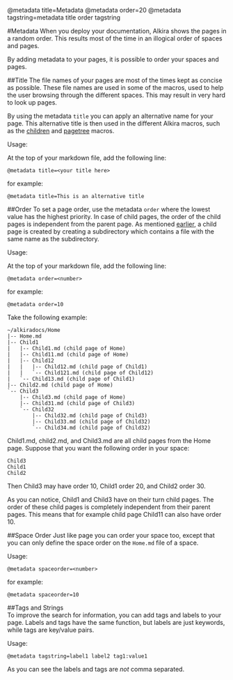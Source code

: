 @metadata title=Metadata
@metadata order=20
@metadata tagstring=metadata title order tagstring


[children]: #/alkiradocs/MacroChildren
[pagetree]: #/alkiradocs/MacroPageTree
[spaceandpage]: #/alkiradocs/SpacesAndPages



#Metadata
When you deploy your documentation, Alkira shows the pages in a random order. This results most of the time in an illogical order of spaces and pages.

By adding metadata to your pages, it is possible to order your spaces and pages.


##Title
The file names of your pages are most of the times kept as concise as possible. These file names are used in some of the macros, used to help the user browsing through the different spaces.
This may result in very hard to look up pages.

By using the metadata `title` you can apply an alternative name for your page. This alternative title is then used in the different Alkira macros, such as the [children][] and [pagetree][] macros. 

Usage:

At the top of your markdown file, add the following line:

	@metadata title=<your title here>

for example:

	@metadata title=This is an alternative title
	

##Order
To set a page order, use the metadata `order` where the lowest value has the highest priority. 
In case of child pages, the order of the child pages is independent from the parent page. As mentioned [earlier][spaceandpage], a child page is created by creating a subdirectory which contains a file with the same name as the subdirectory.

Usage:

At the top of your markdown file, add the following line:

	@metadata order=<number>
	
for example:

	@metadata order=10
		

Take the following example:

    ~/alkiradocs/Home
    |-- Home.md
    |-- Child1
    |   |-- Child1.md (child page of Home)
    |   |-- Child11.md (child page of Home)
    |   |-- Child12
    |   |   |-- Child12.md (child page of Child1)
    |   |   `-- Child121.md (child page of Child12)
    |   `-- Child13.md (child page of Child1)
    |-- Child2.md (child page of Home)
    `-- Child3
        |-- Child3.md (child page of Home)
        |-- Child31.md (child page of Child3)
        `-- Child32
            |-- Child32.md (child page of Child3)
            |-- Child33.md (child page of Child32)
            `-- Child34.md (child page of Child32)
	
Child1.md, child2.md, and Child3.md are all child pages from the Home page. Suppose that you want the following order in your space:

	Child3
	Child1
	Child2

Then Child3 may have order 10, Child1 order 20, and Child2 order 30.

As you can notice, Child1 and Child3 have on their turn child pages. The order of these child pages is completely independent from their parent pages.
This means that for example child page Child11 can also have order 10.


##Space Order
Just like page you can order your space too, except that you can only define the space order on the `Home.md` file of a space.

Usage:

	@metadata spaceorder=<number>
	
for example:

	@metadata spaceorder=10
	

##Tags and Strings		
To improve the search for information, you can add tags and labels to your page. 
Labels and tags have the same function, but labels are just keywords, while tags are key/value pairs.

Usage:

	@metadata tagstring=label1 label2 tag1:value1
	
As you can see the labels and tags are _not_ comma separated.